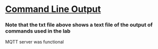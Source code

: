 # [Command Line Output](/Labs/Lab5/lab5_output.txt)
### Note that the txt file above shows a text file of the output of commands used in the lab
MQTT server was functional
